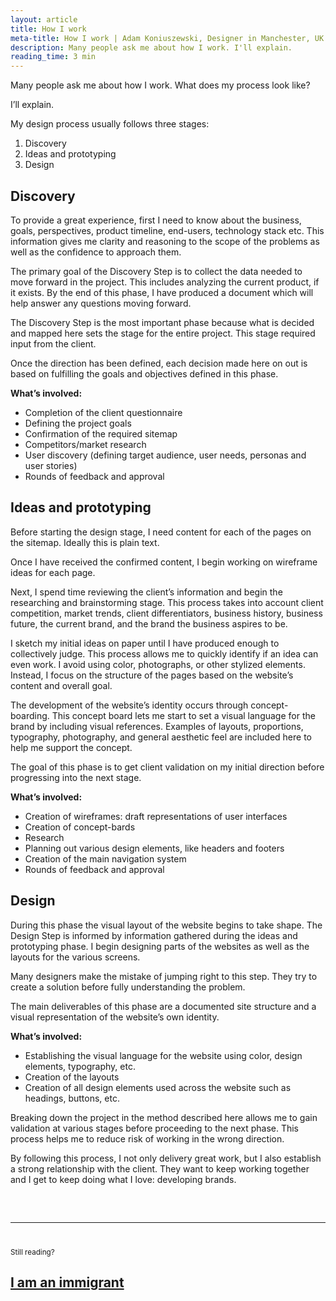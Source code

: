 ```yaml
---
layout: article
title: How I work
meta-title: How I work | Adam Koniuszewski, Designer in Manchester, UK
description: Many people ask me about how I work. I'll explain.
reading_time: 3 min
---
```


Many people ask me about how I work. What does my process look like?

I’ll explain.

My design process usually follows three stages:

1. Discovery
2. Ideas and prototyping
3. Design

## Discovery
To provide a great experience, first I need to know about the business, goals, perspectives, product timeline, end-users, technology stack etc. This information gives me clarity and reasoning to the scope of the problems as well as the confidence to approach them. 

The primary goal of the Discovery Step is to collect the data needed to move forward in the project. This includes analyzing the current product, if it exists. By the end of this phase, I have produced a document which will help answer any questions moving forward. 

The Discovery Step is the most important phase because what is decided and mapped here sets the stage for the entire project. This stage required input from the client. 

Once the direction has been defined, each decision made here on out is based on fulfilling the goals and objectives defined in this phase. 


**What’s involved:**

- Completion of the client questionnaire
- Defining the project goals
- Confirmation of the required sitemap
- Competitors/market research 
- User discovery (defining target audience, user needs, personas and user stories)
- Rounds of feedback and approval

## Ideas and prototyping
Before starting the design stage, I need content for each of the pages on the sitemap. Ideally this is plain text. 

Once I have received the confirmed content, I begin working on wireframe ideas for each page. 

Next, I spend time reviewing the client’s information and begin the researching and brainstorming stage. This process takes into account client competition, market trends, client differentiators, business history, business future, the current brand, and the brand the business aspires to be. 

I sketch my initial ideas on paper until I have produced enough to collectively judge. This process allows me to quickly identify if an idea can even work. I avoid using color, photographs, or other stylized elements. Instead, I focus on the structure of the pages based on the website’s content and overall goal.

The development of the website’s identity occurs through concept-boarding. This concept board lets me start to set a visual language for the brand by including visual references. Examples of layouts, proportions, typography, photography, and general aesthetic feel are included here to help me support the concept. 

The goal of this phase is to get client validation on my initial direction before progressing into the next stage. 

**What’s involved:**

- Creation of wireframes: draft representations of user interfaces 
- Creation of concept-bards
- Research
- Planning out various design elements, like headers and footers
- Creation of the main navigation system
- Rounds of feedback and approval


## Design
During this phase the visual layout of the website begins to take shape. The Design Step is informed by information gathered during the ideas and prototyping phase. I begin designing parts of the websites as well as the layouts for the various screens. 

Many designers make the mistake of jumping right to this step. They try to create a solution before fully understanding the problem.

The main deliverables of this phase are a documented site structure and a visual representation of the website’s own identity. 

**What’s involved:**

- Establishing the visual language for the website using color, design elements, typography, etc.
- Creation of the layouts
- Creation of all design elements used across the website such as headings, buttons, etc. 

Breaking down the project in the method described here allows me to gain validation at various stages before proceeding to the next phase. This process helps me to reduce risk of working in the wrong direction. 

By following this process, I not only delivery great work, but I also establish a strong relationship with the client. They want to keep working together and I get to keep doing what I love: developing brands. 

<hr style="margin-top: 60px; margin-bottom: 40px;">
<small>Still reading?</small>
<h2><a href="/writing/i-am-immigrant/">I am an immigrant</a></h2>